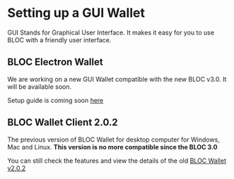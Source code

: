 # **Setting up a GUI Wallet**

GUI Stands for Graphical User Interface. It makes it easy for you to use BLOC with a friendly user interface.

## **BLOC Electron Wallet**

We are working on a new GUI Wallet compatible with the new BLOC v3.0. It will be available soon.

Setup guide is coming soon [here](#)

## **BLOC Wallet Client 2.0.2**

The previous version of BLOC Wallet for desktop computer for Windows, Mac and Linux.
**This version is no more compatible since the BLOC 3.0**

You can still check the features and view the details of the old [BLOC Wallet v2.0.2](../BLOC-GUI-Desktop-Wallet-V2)